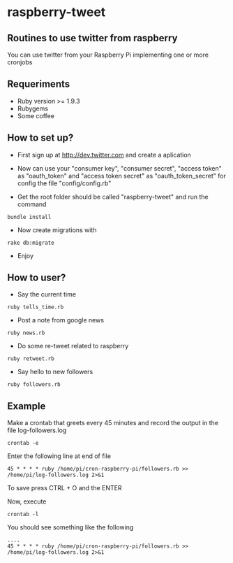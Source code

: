 raspberry-tweet
===============

## Routines to use twitter from raspberry
You can use twitter from your Raspberry Pi implementing one or more cronjobs

## Requeriments
* Ruby version >= 1.9.3
* Rubygems
* Some coffee

## How to set up?

* First sign up at http://dev.twitter.com and create a aplication

* Now can use your "consumer key", "consumer secret", "access token" as "oauth_token" and "access token secret" as "oauth_token_secret" for config the file "config/config.rb"

* Get the root folder should be called "raspberry-tweet" and run the command
```console
bundle install
```

* Now create migrations with
```console
rake db:migrate
```

* Enjoy

## How to user?

* Say the current time
```console
ruby tells_time.rb
```

* Post a note from google news
```console
ruby news.rb
```

* Do some re-tweet related to raspberry
```console
ruby retweet.rb
```

* Say hello to new followers
```console
ruby followers.rb
```
## Example

Make a crontab that greets every 45 minutes and record the output in the file log-followers.log

```console
crontab -e
```

Enter the following line at end of file
```console
45 * * * * ruby /home/pi/cron-raspberry-pi/followers.rb >> /home/pi/log-followers.log 2>&1
```

To save press CTRL + O and the ENTER

Now, execute
```console
crontab -l
```

You should see something like the following

```console
....
45 * * * * ruby /home/pi/cron-raspberry-pi/followers.rb >> /home/pi/log-followers.log 2>&1
```